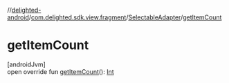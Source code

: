 //[delighted-android](../../../index.md)/[com.delighted.sdk.view.fragment](../index.md)/[SelectableAdapter](index.md)/[getItemCount](get-item-count.md)

# getItemCount

[androidJvm]\
open override fun [getItemCount](get-item-count.md)(): [Int](https://kotlinlang.org/api/latest/jvm/stdlib/kotlin/-int/index.html)
